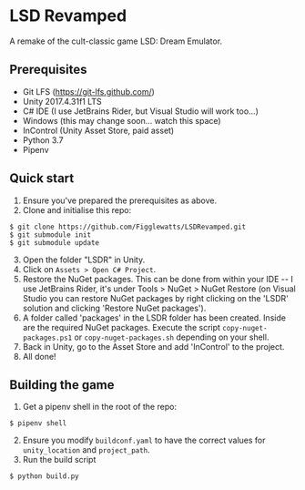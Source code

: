 # LSD Revamped
A remake of the cult-classic game LSD: Dream Emulator.

## Prerequisites
- Git LFS (https://git-lfs.github.com/)
- Unity 2017.4.31f1 LTS
- C# IDE (I use JetBrains Rider, but Visual Studio will work too...)
- Windows (this may change soon... watch this space)
- InControl (Unity Asset Store, paid asset)
- Python 3.7
- Pipenv

## Quick start
1. Ensure you've prepared the prerequisites as above.
2. Clone and initialise this repo:

```terminal
$ git clone https://github.com/Figglewatts/LSDRevamped.git
$ git submodule init
$ git submodule update
```

3. Open the folder "LSDR" in Unity.
4. Click on `Assets > Open C# Project`.
5. Restore the NuGet packages. This can be done from within your IDE -- I use JetBrains Rider, it's under Tools > NuGet > NuGet Restore (on Visual Studio you can restore NuGet packages by right clicking on the 'LSDR' solution and clicking 'Restore NuGet packages').
6. A folder called 'packages' in the LSDR folder has been created. Inside are the required NuGet packages. Execute the script `copy-nuget-packages.ps1` or `copy-nuget-packages.sh` depending on your shell.
7. Back in Unity, go to the Asset Store and add 'InControl' to the project.
8. All done!

## Building the game
1. Get a pipenv shell in the root of the repo:
```terminal
$ pipenv shell
```
2. Ensure you modify `buildconf.yaml` to have the correct values for `unity_location` and `project_path`.
3. Run the build script
```terminal
$ python build.py
```